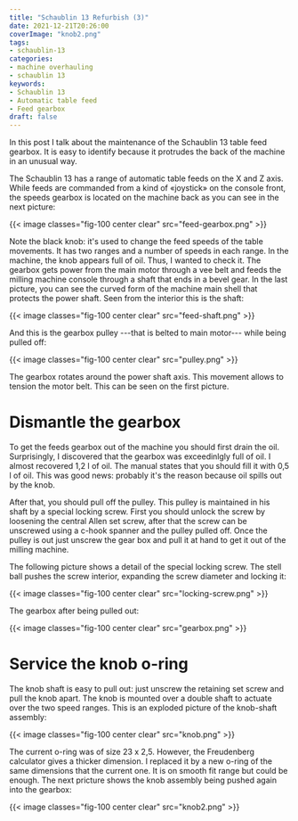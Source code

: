 ```yaml
---
title: "Schaublin 13 Refurbish (3)"
date: 2021-12-21T20:26:00
coverImage: "knob2.png"
tags:
- schaublin-13
categories:
- machine overhauling
- schaublin 13
keywords:
- Schaublin 13
- Automatic table feed
- Feed gearbox
draft: false
---
```


In this post I talk about the maintenance of the Schaublin 13 table
feed gearbox. It is easy to identify because it protrudes the back of
the machine in an unusual way.

<!--more-->

The Schaublin 13 has a range of automatic table feeds on the X and Z
axis. While feeds are commanded from a kind of «joystick» on the
console front, the speeds gearbox is located on the machine back as
you can see in the next picture:

{{< image classes="fig-100 center clear" src="feed-gearbox.png" >}}

Note the black knob: it's used to change the feed speeds of the table
movements. It has two ranges and a number of speeds in each range. In
the machine, the knob appears full of oil. Thus, I wanted to check it.
The gearbox gets power from the main motor through a vee belt and
feeds the milling machine console through a shaft that ends in a bevel
gear. In the last picture, you can see the curved form of the machine
main shell that protects the power shaft. Seen from the interior this
is the shaft:

{{< image classes="fig-100 center clear" src="feed-shaft.png" >}}

And this is the gearbox pulley ---that is belted to main motor---
while being pulled off:

{{< image classes="fig-100 center clear" src="pulley.png" >}}

The gearbox rotates around the power shaft axis. This movement allows
to tension the motor belt. This can be seen on the first picture.

# Dismantle the gearbox

To get the feeds gearbox out of the machine you should first drain the
oil. Surprisingly, I discovered that the gearbox was exceedinlgly full
of oil. I almost recovered 1,2 l of oil. The manual states that you
should fill it with 0,5 l of oil. This was good news: probably it's
the reason because oil spills out by the knob.

After that, you should pull off the pulley. This pulley is maintained
in his shaft by a special locking screw. First you should unlock the
screw by loosening the central Allen set screw, after that the screw
can be unscrewed using a c-hook spanner and the pulley pulled
off. Once the pulley is out just unscrew the gear box and pull it at
hand to get it out of the milling machine.

The following picture shows a detail of the special locking screw. The
stell ball pushes the screw interior, expanding the screw diameter and
locking it:

{{< image classes="fig-100 center clear" src="locking-screw.png" >}}

The gearbox after being pulled out:

{{< image classes="fig-100 center clear" src="gearbox.png" >}}

# Service the knob o-ring

The knob shaft is easy to pull out: just unscrew the retaining set
screw and pull the knob apart. The knob is mounted over a double shaft
to actuate over the two speed ranges. This is an exploded picture of
the knob-shaft assembly:

{{< image classes="fig-100 center clear" src="knob.png" >}}

The current o-ring was of size 23 x 2,5. However, the Freudenberg
calculator gives a thicker dimension. I replaced it by a new o-ring of
the same dimensions that the current one. It is on smooth fit range
but could be enough. The next pricture shows the knob assembly being
pushed again into the gearbox:

{{< image classes="fig-100 center clear" src="knob2.png" >}}
